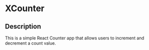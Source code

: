 # XCounter

## Description
This is a simple React Counter app that allows users to increment and decrement a count value.